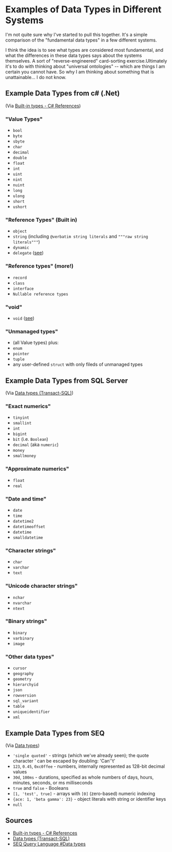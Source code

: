 # Examples of Data Types in Different Systems

I'm not quite sure why I've started to pull this together. It's a simple comparison of the "fundamental data types" in a few different systems.

I think the idea is to see what types are considered most fundamental, and what the differences in these data types says about the systems themselves. A sort of "reverse-engineered" card-sorting exercise.Ultimately it's to do with thinking about "universal ontologies" -- which are things I am certain you cannot have. So why I am thinking about something that is unattainable... I do not know.

## Example Data Types from c# (.Net)

(Via [Built-in types - C# References](https://learn.microsoft.com/en-us/dotnet/csharp/language-reference/builtin-types/built-in-types))

### "Value Types"

- `bool`
- `byte`
- `sbyte`
- `char`
- `decimal`
- `double`
- `float`
- `int`
- `uint`
- `nint`
- `nuint`
- `long`
- `ulong`
- `short`
- `ushort`

### "Reference Types" (Built in)

- `object`
- `string` (including `@verbatim string literals` and `"""raw string literals"""`)
- `dynamic`
- `delegate` ([see](https://learn.microsoft.com/en-us/dotnet/csharp/language-reference/builtin-types/reference-types#the-delegate-type))

### "Reference types" (more!)

- `record`
- `class`
- `interface`
- `Nullable reference types`

### "void"

- `void`  ([see](https://learn.microsoft.com/en-us/dotnet/csharp/language-reference/builtin-types/void))

### "Unmanaged types"

- (all Value types) plus:
- `enum`
- `pointer`
- `tuple`
- any user-defined `struct` with only fileds of unmanaged types

## Example Data Types from SQL Server

(Via [Data types (Transact-SQL)](https://learn.microsoft.com/en-us/sql/t-sql/data-types/data-types-transact-sql))

### "Exact numerics"

- `tinyint`
- `smallint`
- `int`
- `bigint`
- `bit` (i.e. `Boolean`)
- `decimal` (aka `numeric`)
- `money`
- `smallmoney`

### "Approximate numerics"

- `float`
- `real`

### "Date and time"

- `date`
- `time`
- `datetime2`
- `datetimeoffset`
- `datetime`
- `smalldatetime`

### "Character strings"

- `char`
- `varchar`
- `text`

### "Unicode character strings"

- `nchar`
- `nvarchar`
- `ntext`

### "Binary strings"

- `binary`
- `varbinary`
- `image`

### "Other data types"

- `cursor`
- `geography`
- `geometry`
- `hierarchyid`
- `json`
- `rowversion`
- `sql_variant`
- `table`
- `uniqueidentifier`
- `xml`

## Example Data Types from SEQ

(Via [Data types](https://docs.datalust.co/docs/the-seq-query-language#data-types))

- `'single quoted'` - strings (which we've already seen); the quote character ' can be escaped by doubling: 'Can''t'
- `123`, `0.45`, `0xc0ffee` - numbers, internally represented as 128-bit decimal values
- `30d`, `100ms` - durations, specified as whole numbers of days, hours, minutes, seconds, or ms milliseconds
- `true` and `false` - Booleans
- `[1, 'test', true]` - arrays with `[0]` (zero-based) numeric indexing
- `{ace: 1, 'beta gamma': 23}` - object literals with string or identifier keys
- `null`

## Sources

- [Built-in types - C# References](https://learn.microsoft.com/en-us/dotnet/csharp/language-reference/builtin-types/built-in-types)
- [Data types (Transact-SQL)](https://learn.microsoft.com/en-us/sql/t-sql/data-types/data-types-transact-sql)
- [SEQ Query Language #Data types](https://docs.datalust.co/docs/the-seq-query-language#data-types)
